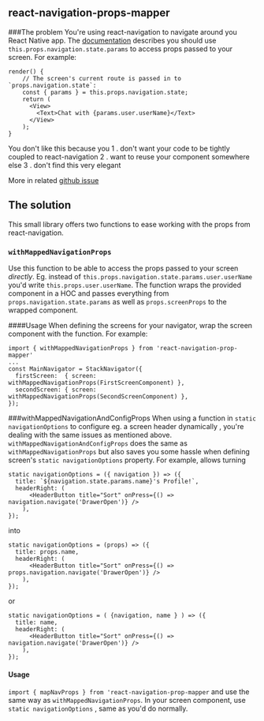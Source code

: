 ## react-navigation-props-mapper

###The problem
You're using react-navigation to navigate around you React Native app. The [documentation](https://reactnavigation.org/docs/intro/#Passing-params) describes you should use `this.props.navigation.state.params` to access props passed to your screen. For example:

```
render() {
	// The screen's current route is passed in to `props.navigation.state`:
	const { params } = this.props.navigation.state;
	return (
	  <View>
	    <Text>Chat with {params.user.userName}</Text>
	  </View>
	);
}
```

You don't like this because you
1 . don't want your code to be tightly coupled to react-navigation
2 . want to reuse your component somewhere else
3 . don't find this very elegant

More in related [github issue](https://github.com/react-community/react-navigation/issues/935)

## The solution
This small library offers two functions to ease working with the props from react-navigation.
 
### `withMappedNavigationProps`
Use this function to be able to access the props passed to your screen *directly*. Eg. instead of `this.props.navigation.state.params.user.userName` you'd write `this.props.user.userName`. The function wraps the provided component in a HOC and passes everything from `props.navigation.state.params` as well as `props.screenProps` to the wrapped component.

####Usage
When defining the screens for your navigator, wrap the screen component with the function. For example:

```
import { withMappedNavigationProps } from 'react-navigation-prop-mapper'
...
const MainNavigator = StackNavigator({
  firstScreen:  { screen: withMappedNavigationProps(FirstScreenComponent) },
  secondScreen: { screen: withMappedNavigationProps(SecondScreenComponent) },
});
```

###withMappedNavigationAndConfigProps
When using a function in `static navigationOptions` to configure eg. a screen header dynamically , you're dealing with the same issues as mentioned above. `withMappedNavigationAndConfigProps` does the same as `withMappedNavigationProps` but also saves you some hassle when defining screen's `static navigationOptions` property. For example, allows turning

```
static navigationOptions = ({ navigation }) => ({
  title: `${navigation.state.params.name}'s Profile!`,
  headerRight: (
      <HeaderButton title="Sort" onPress={() => navigation.navigate('DrawerOpen')} />
    ),
});
```
into
```
static navigationOptions = (props) => ({
  title: props.name,
  headerRight: (
      <HeaderButton title="Sort" onPress={() => props.navigation.navigate('DrawerOpen')} />
    ),
});
```
or
```
static navigationOptions = ( {navigation, name } ) => ({
  title: name,
  headerRight: (
      <HeaderButton title="Sort" onPress={() => navigation.navigate('DrawerOpen')} />
    ),
});
```


#### Usage
`import { mapNavProps } from 'react-navigation-prop-mapper` and use the same way as `withMappedNavigationProps`. In your screen component, use `static navigationOptions` , same as you'd do normally.